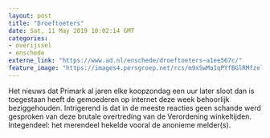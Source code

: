 ```yaml
---
layout: post
title: "Droeftoeters"
date: Sat, 11 May 2019 10:02:14 GMT
categories: 
- overijssel 
- enschede 
externe_link: "https://www.ad.nl/enschede/droeftoeters~a1ee567c/"
feature_image: "https://images4.persgroep.net/rcs/m9xSwMo1qPYfBGlRMfzelJ_JyfM/diocontent/129851591/_fitwidth/400/?appId=21791a8992982cd8da851550a453bd7f&quality=0.7"
---
```


Het nieuws dat Primark al jaren elke koopzondag een uur later sloot dan is toegestaan heeft de gemoederen op internet deze week behoorlijk beziggehouden. Intrigerend is dat in de meeste reacties geen schande werd gesproken van deze brutale overtreding van de Verordening winkeltijden. Integendeel: het merendeel hekelde vooral de anonieme melder(s).
